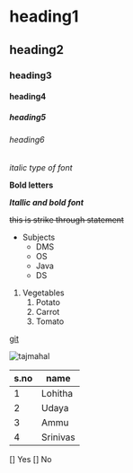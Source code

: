 # heading1
## heading2
### heading3
#### heading4
##### heading5
###### heading6

*italic type of font*

**Bold letters**

***Itallic and bold font***

~~this is strike through statement~~

* Subjects
  * DMS
  * OS
  * Java
  * DS
1. Vegetables
   1. Potato
   2. Carrot
   3. Tomato

[git](https://git-scm.com/)

![tajmahal]()

s.no|name
----|----
1|Lohitha
2|Udaya
3|Ammu
4|Srinivas

[] Yes
[] No

